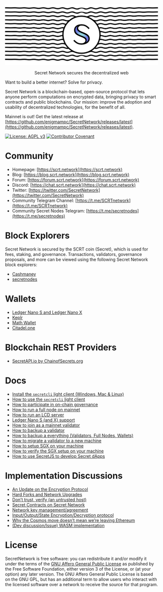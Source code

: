 ![Secret Network](logo.png)

<p align="center">
Secret Network secures the decentralized web
</p>

Want to build a better internet? Solve for privacy.

Secret Network is a blockchain-based, open-source protocol that lets anyone perform computations on encrypted data, bringing privacy to smart contracts and public blockchains. Our mission: improve the adoption and usability of decentralized technologies, for the benefit of all.

Mainnet is out! Get the latest release at [https://github.com/enigmampc/SecretNetwork/releases/latest](https://github.com/enigmampc/SecretNetwork/releases/latest).

[![License: AGPL v3](https://img.shields.io/badge/License-AGPL%20v3-blue.svg)](https://www.gnu.org/licenses/agpl-3.0) [![Contributor Covenant](https://img.shields.io/badge/Contributor%20Covenant-v2.0%20adopted-ff69b4.svg)](CODE_OF_CONDUCT.md)

# Community

- Homepage: [https://scrt.network](https://scrt.network)
- Blog: [https://blog.scrt.network](https://blog.scrt.network)
- Forum: [https://forum.scrt.network](https://forum.scrt.network)
- Discord: [https://chat.scrt.network](https://chat.scrt.network)
- Twitter: [https://twitter.com/SecretNetwork](https://twitter.com/SecretNetwork)
- Community Telegram Channel: [https://t.me/SCRTnetwork](https://t.me/SCRTnetwork)
- Community Secret Nodes Telegram: [https://t.me/secretnodes](https://t.me/secretnodes)

# Block Explorers

Secret Network is secured by the SCRT coin (Secret), which is used for fees, staking, and governance. Transactions, validators, governance proposals, and more can be viewed using the following Secret Network block explorers:

- [Cashmaney](https://explorer.cashmaney.com)
- [secretnodes](https://secretnodes.com)

# Wallets

- [Ledger Nano S and Ledger Nano X](docs/guides/ledger-nano.md)
- [Keplr](https://wallet.keplr.app)
- [Math Wallet](https://mathwallet.org/secretnetwork-wallet/)
- [Citadel.one](https://app.citadel.one)

# Blockchain REST Providers

- [SecretAPI.io by ChainofSecrets.org](https://secretapi.io)

# Docs

- [Install the `secretcli` light client (Windows, Mac & Linux)](docs/light-client-mainnet.md)
- [How to use the `secretcli` light client](docs/node-guides/secretcli.md)
- [How to participate in on-chain governance](docs/protocol/governance.md)
- [How to run a full node on mainnet](docs/node-guides/run-full-node-mainnet.md)
- [How to run an LCD server](docs/lcd-server-example.md)
- [Ledger Nano S (and X) support](docs/guides/ledger-nano.md)
- [How to join as a mainnet validator](docs/node-guides/join-validator-mainnet.md)
- [How to backup a validator](docs/node-guides/backup-a-validator.md)
- [How to backup a everything (Validators, Full Nodes, Wallets)](docs/backups.md)
- [How to migrate a validator to a new machine](docs/node-guides/migrate-a-validator.md)
- [How to setup SGX on your machine](docs/node-guides/setup-sgx.md)
- [How to verify the SGX setup on your machine](docs/node-guides/verify-sgx.md)
- [How to use SecretJS to develop Secret dApps](https://github.com/enigmampc/enigma-blockchain-contracts-guide/blob/master/cosmwasm-js.md)

# Implementation Discussions

- [An Update on the Encryption Protocol](https://forum.scrt.network/t/an-update-on-the-encryption-protocol/1641)
- [Hard Forks and Network Upgrades](https://forum.scrt.network/t/hard-forks-and-network-upgrades/1670)
- [Don’t trust, verify (an untrusted host)](https://forum.scrt.network/t/dont-trust-verify-an-untrusted-host/1669)
- [Secret Contracts on Secret Network](https://forum.scrt.network/t/secret-contracts-on-enigma-blockchain/1284)
- [Network key management/agreement](https://forum.scrt.network/t/network-key-management-agreement/1324)
- [Input/Output/State Encryption/Decryption protocol](https://forum.scrt.network/t/input-output-state-encryption-decryption-protocol/1325)
- [Why the Cosmos move doesn’t mean we’re leaving Ethereum](https://forum.scrt.network/t/why-the-cosmos-move-doesnt-mean-were-leaving-ethereum/1301)
- [(Dev discussion/Issue) WASM implementation](https://forum.scrt.network/t/dev-discussion-issue-wasm-implementation/1303)

# License

SecretNetwork is free software: you can redistribute it and/or modify it under the terms of the [GNU Affero General Public License](LICENSE) as published by the Free Software Foundation, either version 3 of the License, or (at your option) any later version. The GNU Affero General Public License is based on the GNU GPL, but has an additional term to allow users who interact with the licensed software over a network to receive the source for that program.
